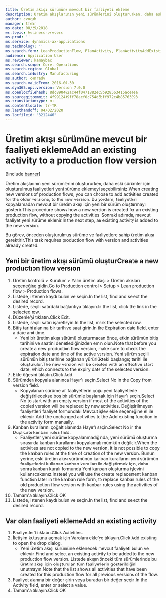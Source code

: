 ```yaml
---
title: Üretim akışı sürümüne mevcut bir faaliyeti ekleme
description: Üretim akışlarının yeni sürümlerini oluştururken, daha eski sürümler için oluşturulmuş faaliyetleri yeni sürüme eklemeyi seçebilirsiniz.
author: cvocph
manager: tfehr
ms.date: 08/29/2018
ms.topic: business-process
ms.prod: ''
ms.service: dynamics-ax-applications
ms.technology: ''
ms.search.form: LeanProductionFlow, PlanActivity, PlanActivityAddExisting, PlanActivityAddExistingLookup
audience: Application User
ms.reviewer: kamaybac
ms.search.scope: Core, Operations
ms.search.region: Global
ms.search.industry: Manufacturing
ms.author: conradv
ms.search.validFrom: 2016-06-30
ms.dyn365.ops.version: Version 7.0.0
ms.openlocfilehash: 8dc890462ac44f0471882e65b928563415aceaea
ms.sourcegitcommit: 4f9912439ff78acf0c754d5bff972c4b85763093
ms.translationtype: HT
ms.contentlocale: tr-TR
ms.lasthandoff: 04/02/2020
ms.locfileid: "3212446"
---
```

# <a name="add-an-existing-activity-to-a-production-flow-version"></a><span data-ttu-id="e96b6-103">Üretim akışı sürümüne mevcut bir faaliyeti ekleme</span><span class="sxs-lookup"><span data-stu-id="e96b6-103">Add an existing activity to a production flow version</span></span>

[!include [banner](../../includes/banner.md)]

<span data-ttu-id="e96b6-104">Üretim akışlarının yeni sürümlerini oluştururken, daha eski sürümler için oluşturulmuş faaliyetleri yeni sürüme eklemeyi seçebilirsiniz.</span><span class="sxs-lookup"><span data-stu-id="e96b6-104">When creating new versions of production flows, you can choose to add activities created for the older versions, to the new version.</span></span> <span data-ttu-id="e96b6-105">Bu yordam, faaliyetleri kopyalamadan mevcut bir üretim akışı için yeni bir sürüm oluşturmayı gösterir.</span><span class="sxs-lookup"><span data-stu-id="e96b6-105">This procedure shows how a new version is created for an existing production flow, without copying the activities.</span></span> <span data-ttu-id="e96b6-106">Sonraki adımda, mevcut faaliyet yeni sürüme eklenir.</span><span class="sxs-lookup"><span data-stu-id="e96b6-106">In the next step, an existing activity is added to the new version.</span></span> 

<span data-ttu-id="e96b6-107">Bu görev, önceden oluşturulmuş sürüme ve faaliyetlere sahip üretim akışı gerektirir.</span><span class="sxs-lookup"><span data-stu-id="e96b6-107">This task requires production flow with version and activities already created.</span></span>


## <a name="create-a-new-production-flow-version"></a><span data-ttu-id="e96b6-108">Yeni bir üretim akışı sürümü oluştur</span><span class="sxs-lookup"><span data-stu-id="e96b6-108">Create a new production flow version</span></span>
1. <span data-ttu-id="e96b6-109">Üretim kontrolü > Kurulum > Yalın üretim akışı > Üretim akışları seçeneğine gidin.</span><span class="sxs-lookup"><span data-stu-id="e96b6-109">Go to Production control > Setup > Lean production flow > Production flows.</span></span>
2. <span data-ttu-id="e96b6-110">Listede, istenen kaydı bulun ve seçin.</span><span class="sxs-lookup"><span data-stu-id="e96b6-110">In the list, find and select the desired record.</span></span>
3. <span data-ttu-id="e96b6-111">Listede, seçili satırdaki bağlantıya tıklayın.</span><span class="sxs-lookup"><span data-stu-id="e96b6-111">In the list, click the link in the selected row.</span></span>
4. <span data-ttu-id="e96b6-112">Düzenle'yi tıklatın.</span><span class="sxs-lookup"><span data-stu-id="e96b6-112">Click Edit.</span></span>
5. <span data-ttu-id="e96b6-113">Listede, seçili satırı işaretleyin.</span><span class="sxs-lookup"><span data-stu-id="e96b6-113">In the list, mark the selected row.</span></span>
6. <span data-ttu-id="e96b6-114">Bitiş tarihi alanına bir tarih ve saat girin.</span><span class="sxs-lookup"><span data-stu-id="e96b6-114">In the Expiration date field, enter a date and time.</span></span>
    * <span data-ttu-id="e96b6-115">Yeni bir üretim akışı sürümü oluşturmadan önce, etkin sürümün bitiş tarihini ve saatini denetlediğinizden emin olun.</span><span class="sxs-lookup"><span data-stu-id="e96b6-115">Note that before you create a new production flow version, make sure to check the expiration date and time of the active version.</span></span> <span data-ttu-id="e96b6-116">Yeni sürüm seçili sürümün bitiş tarihine bağlanan yürürlükteki başlangıç tarihi ile oluşturulur.</span><span class="sxs-lookup"><span data-stu-id="e96b6-116">The new version will be created with an effective start date, which connects to the expiry date of the selected version.</span></span>  
7. <span data-ttu-id="e96b6-117">Ekle öğesini tıklatın.</span><span class="sxs-lookup"><span data-stu-id="e96b6-117">Click Add.</span></span>
8. <span data-ttu-id="e96b6-118">Sürümden kopyala alanında Hayır'ı seçin.</span><span class="sxs-lookup"><span data-stu-id="e96b6-118">Select No in the Copy from version field.</span></span>
    * <span data-ttu-id="e96b6-119">Kopyalanan sürüme ait faaliyetlerin çoğu yeni faaliyetlerle değiştirilecekse boş bir sürümle başlamak için Hayır'ı seçin.</span><span class="sxs-lookup"><span data-stu-id="e96b6-119">Select No to start with an empty version if most of the activities of the copied version will be replaced by new activities.</span></span> <span data-ttu-id="e96b6-120">Değiştirilmeyen faaliyetleri faaliyet formundaki Mevcut işlev ekle seçeneğine el ile ekleyin.</span><span class="sxs-lookup"><span data-stu-id="e96b6-120">Add the unchanged activities to the Add existing function in the activity form manually.</span></span>  
9. <span data-ttu-id="e96b6-121">Kanban kurallarını çoğalt alanında Hayır'ı seçin.</span><span class="sxs-lookup"><span data-stu-id="e96b6-121">Select No in the Duplicate kanban rules field.</span></span>
    * <span data-ttu-id="e96b6-122">Faaliyetler yeni sürüme kopyalanmadığında, yeni sürümü oluşturma sırasında kanban kurallarını kopyalamak mümkün değildir.</span><span class="sxs-lookup"><span data-stu-id="e96b6-122">When the activities are not copied to the new version, it is not possible to copy the kanban rules at the time of creation of the new version.</span></span>   <span data-ttu-id="e96b6-123">Bunun yerine, eski üretim akışı sürümünün kanban kurallarını yeni sürümün faaliyetlerini kullanan kanban kuralları ile değiştirmek için, daha sonra kanban kuralı formunda Yeni kanban oluşturma işlevini kullanacaksınız.</span><span class="sxs-lookup"><span data-stu-id="e96b6-123">Instead you will use the create replacement kanban function later in the kanban rule form, to replace kanban rules of the old production flow version with kanban rules using the activities of the new version.</span></span>  
10. <span data-ttu-id="e96b6-124">Tamam'a tıklayın.</span><span class="sxs-lookup"><span data-stu-id="e96b6-124">Click OK.</span></span>
11. <span data-ttu-id="e96b6-125">Listede, istenen kaydı bulun ve seçin.</span><span class="sxs-lookup"><span data-stu-id="e96b6-125">In the list, find and select the desired record.</span></span>

## <a name="add-an-existing-activity"></a><span data-ttu-id="e96b6-126">Var olan faaliyeti ekleme</span><span class="sxs-lookup"><span data-stu-id="e96b6-126">Add an existing activity</span></span>
1. <span data-ttu-id="e96b6-127">Faaliyetler'i tıklatın.</span><span class="sxs-lookup"><span data-stu-id="e96b6-127">Click Activities.</span></span>
2. <span data-ttu-id="e96b6-128">İletişim kutusunu açmak için Varolanı ekle'ye tıklayın.</span><span class="sxs-lookup"><span data-stu-id="e96b6-128">Click Add existing to open the drop dialog.</span></span>
    * <span data-ttu-id="e96b6-129">Yeni üretim akışı sürümüne eklenecek mevcut faaliyeti bulun ve ekleyin.</span><span class="sxs-lookup"><span data-stu-id="e96b6-129">Find and select an existing activity to be added to the new production flow version.</span></span>  <span data-ttu-id="e96b6-130">Listede akışın önceki tüm sürümlerinde bu üretim akışı için oluşturulan tüm faaliyetlerin gösterildiğini unutmayın.</span><span class="sxs-lookup"><span data-stu-id="e96b6-130">Note that the list shows all activities that have been created for this production flow for all previous versions of the flow.</span></span>  
3. <span data-ttu-id="e96b6-131">Faaliyet alanına bir değer girin veya buradan bir değer seçin.</span><span class="sxs-lookup"><span data-stu-id="e96b6-131">In the Activity field, enter or select a value.</span></span>
4. <span data-ttu-id="e96b6-132">Tamam'a tıklayın.</span><span class="sxs-lookup"><span data-stu-id="e96b6-132">Click OK.</span></span>


